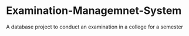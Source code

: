# Examination-Managemnet-System
A database project to conduct an examination in a college for a semester

